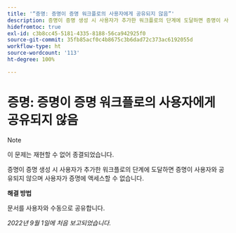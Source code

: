 ```yaml
---
title: '“증명: 증명이 증명 워크플로의 사용자에게 공유되지 않음”'
description: 증명이 증명 생성 시 사용자가 추가한 워크플로의 단계에 도달하면 증명이 사용자와 공유되지 않으며 사용자가 증명에 액세스할 수 없습니다.
hidefromtoc: true
exl-id: c3b8cc45-5181-4335-8188-56ca942925f0
source-git-commit: 35fb85acf0c4b8675c3b6dad72c373ac6192055d
workflow-type: ht
source-wordcount: '113'
ht-degree: 100%

---
```


# 증명: 증명이 증명 워크플로의 사용자에게 공유되지 않음

<!--This issue is on the WF and WFP TOCs-->
<!--Requested article-->

>[!NOTE]
>
>이 문제는 재현할 수 없어 종결되었습니다.

증명이 증명 생성 시 사용자가 추가한 워크플로의 단계에 도달하면 증명이 사용자와 공유되지 않으며 사용자가 증명에 액세스할 수 없습니다.

**해결 방법**

문서를 사용자와 수동으로 공유합니다.

_2022년 9월 1일에 처음 보고되었습니다._
